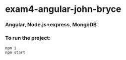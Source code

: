 # exam4-angular-john-bryce
### Angular, Node.js+express, MongoDB 

### To run the project:

```
npm i
npm start
```
